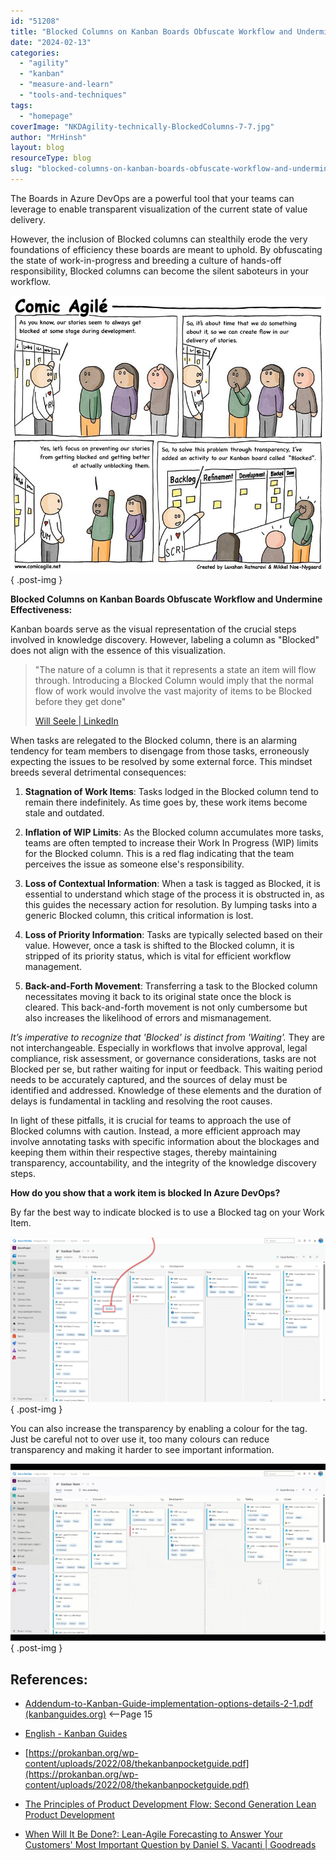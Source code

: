 ```yaml
---
id: "51208"
title: "Blocked Columns on Kanban Boards Obfuscate Workflow and Undermine Effectiveness"
date: "2024-02-13"
categories:
  - "agility"
  - "kanban"
  - "measure-and-learn"
  - "tools-and-techniques"
tags:
  - "homepage"
coverImage: "NKDAgility-technically-BlockedColumns-7-7.jpg"
author: "MrHinsh"
layout: blog
resourceType: blog
slug: "blocked-columns-on-kanban-boards-obfuscate-workflow-and-undermine-effectiveness"
---
```


The Boards in Azure DevOps are a powerful tool that your teams can leverage to enable transparent visualization of the current state of value delivery.

However, the inclusion of Blocked columns can stealthily erode the very foundations of efficiency these boards are meant to uphold. By obfuscating the state of work-in-progress and breeding a culture of hands-off responsibility, Blocked columns can become the silent saboteurs in your workflow.

![](images/image-5-5.png)
{ .post-img }

**Blocked Columns on Kanban Boards Obfuscate Workflow and Undermine Effectiveness:**

Kanban boards serve as the visual representation of the crucial steps involved in knowledge discovery. However, labeling a column as "Blocked" does not align with the essence of this visualization.

> "The nature of a column is that it represents a state an item will flow through. Introducing a Blocked Column would imply that the normal flow of work would involve the vast majority of items to be Blocked before they get done"
>
> [Will Seele | LinkedIn](https://www.linkedin.com/in/wjseele/)

When tasks are relegated to the Blocked column, there is an alarming tendency for team members to disengage from those tasks, erroneously expecting the issues to be resolved by some external force. This mindset breeds several detrimental consequences:

1. **Stagnation of Work Items**: Tasks lodged in the Blocked column tend to remain there indefinitely. As time goes by, these work items become stale and outdated.

2. **Inflation of WIP Limits**: As the Blocked column accumulates more tasks, teams are often tempted to increase their Work In Progress (WIP) limits for the Blocked column. This is a red flag indicating that the team perceives the issue as someone else's responsibility.

3. **Loss of Contextual Information**: When a task is tagged as Blocked, it is essential to understand which stage of the process it is obstructed in, as this guides the necessary action for resolution. By lumping tasks into a generic Blocked column, this critical information is lost.

4. **Loss of Priority Information**: Tasks are typically selected based on their value. However, once a task is shifted to the Blocked column, it is stripped of its priority status, which is vital for efficient workflow management.

5. **Back-and-Forth Movement**: Transferring a task to the Blocked column necessitates moving it back to its original state once the block is cleared. This back-and-forth movement is not only cumbersome but also increases the likelihood of errors and mismanagement.

*It’s imperative to recognize that 'Blocked' is distinct from 'Waiting'.* They are not interchangeable. Especially in workflows that involve approval, legal compliance, risk assessment, or governance considerations, tasks are not Blocked per se, but rather waiting for input or feedback. This waiting period needs to be accurately captured, and the sources of delay must be identified and addressed. Knowledge of these elements and the duration of delays is fundamental in tackling and resolving the root causes.

In light of these pitfalls, it is crucial for teams to approach the use of Blocked columns with caution. Instead, a more efficient approach may involve annotating tasks with specific information about the blockages and keeping them within their respective stages, thereby maintaining transparency, accountability, and the integrity of the knowledge discovery steps.

**How do you show that a work item is blocked In Azure DevOps?**

By far the best way to indicate blocked is to use a Blocked tag on your Work Item.

![](images/image-1-1280x669-1-1.png)
{ .post-img }

You can also increase the transparency by enabling a colour for the tag. Just be careful not to over use it, too many colours can reduce transparency and making it harder to see important information.

![](images/NKDAgility-HilightBlockedTag-6-6.gif)
{ .post-img }

## **References:**

- [Addendum-to-Kanban-Guide-implementation-options-details-2-1.pdf (kanbanguides.org)](https://kanbanguides.org/wp-content/uploads/2020/10/Addendum-to-Kanban-Guide-implementation-options-details-2-1.pdf) <--Page 15

- [English - Kanban Guides](https://kanbanguides.org/english/)

- [https://prokanban.org/wp-content/uploads/2022/08/thekanbanpocketguide.pdf](https://prokanban.org/wp-content/uploads/2022/08/thekanbanpocketguide.pdf)

- [The Principles of Product Development Flow: Second Generation Lean Product Development](https://www.goodreads.com/book/show/6278270-the-principles-of-product-development-flow)

- [When Will It Be Done?: Lean-Agile Forecasting to Answer Your Customers' Most Important Question by Daniel S. Vacanti | Goodreads](https://www.goodreads.com/book/show/40681093-when-will-it-be-done)
